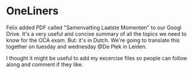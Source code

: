 # OneLiners

Felix added PDF called "Samenvatting Laatste Momenten" to our Googl Drive.
It's a very useful and concise summary of all the topics we need to know for the OCA exam.
But: it's in Dutch. 
We're going to translate this together on tuesday and wednesday @De Plek in Leiden.

I thought it might be useful to add my excercise files so people can follow along and comment if they like. 
